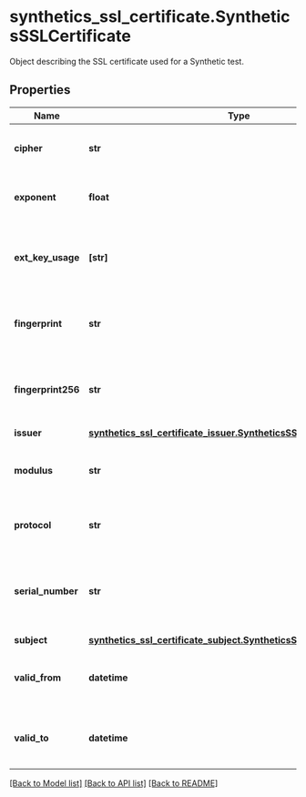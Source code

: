# synthetics_ssl_certificate.SyntheticsSSLCertificate

Object describing the SSL certificate used for a Synthetic test.
## Properties
Name | Type | Description | Notes
------------ | ------------- | ------------- | -------------
**cipher** | **str** | Cipher used for the connection. | [optional] 
**exponent** | **float** | Exponent associated to the certificate. | [optional] 
**ext_key_usage** | **[str]** | Array of extensions and details used for the certificate. | [optional] 
**fingerprint** | **str** | MD5 digest of the DER-encoded Certificate information. | [optional] 
**fingerprint256** | **str** | SHA-1 digest of the DER-encoded Certificate information. | [optional] 
**issuer** | [**synthetics_ssl_certificate_issuer.SyntheticsSSLCertificateIssuer**](SyntheticsSSLCertificateIssuer.md) |  | [optional] 
**modulus** | **str** | Modulus associated to the SSL certificate private key. | [optional] 
**protocol** | **str** | TLS protocol used for the test. | [optional] 
**serial_number** | **str** | Serial Number assigned by Symantec to the SSL certificate. | [optional] 
**subject** | [**synthetics_ssl_certificate_subject.SyntheticsSSLCertificateSubject**](SyntheticsSSLCertificateSubject.md) |  | [optional] 
**valid_from** | **datetime** | Date from which the SSL certificate is valid. | [optional] 
**valid_to** | **datetime** | Date until which the SSL certificate is valid. | [optional] 

[[Back to Model list]](../README.md#documentation-for-models) [[Back to API list]](../README.md#documentation-for-api-endpoints) [[Back to README]](../README.md)


